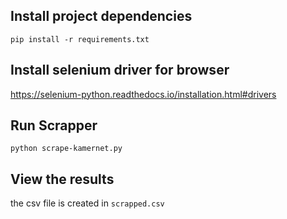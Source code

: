 ## Install project dependencies

`pip install -r requirements.txt`

## Install selenium driver for browser
https://selenium-python.readthedocs.io/installation.html#drivers

## Run Scrapper
`python scrape-kamernet.py`

## View the results
the csv file is created in `scrapped.csv`
